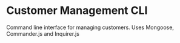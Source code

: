 # Customer Management CLI
Command line interface for managing customers. Uses Mongoose, Commander.js and Inquirer.js
